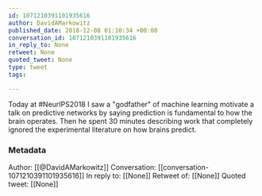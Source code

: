 ```yaml
---
id: 1071210391101935616
author: DavidAMarkowitz
published_date: 2018-12-08 01:10:34 +00:00
conversation_id: 1071210391101935616
in_reply_to: None
retweet: None
quoted_tweet: None
type: tweet
tags:

---
```


Today at #NeurIPS2018 I saw a "godfather" of machine learning motivate a talk on predictive networks by saying prediction is fundamental to how the brain operates. Then he spent 30 minutes describing work that completely ignored the experimental literature on how brains predict.

### Metadata

Author: [[@DavidAMarkowitz]]
Conversation: [[conversation-1071210391101935616]]
In reply to: [[None]]
Retweet of: [[None]]
Quoted tweet: [[None]]
